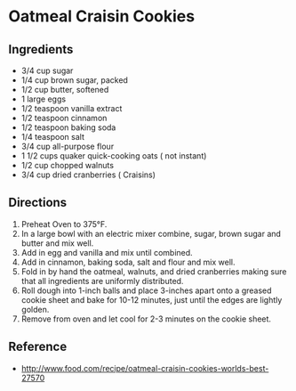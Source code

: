 # Oatmeal Craisin Cookies

## Ingredients
* 3/4 cup sugar
* 1/4 cup brown sugar, packed
* 1/2 cup butter, softened
* 1 large eggs
* 1/2 teaspoon vanilla extract
* 1/2 teaspoon cinnamon
* 1/2 teaspoon baking soda
* 1/4 teaspoon salt
* 3/4 cup all-purpose flour
* 1 1/2 cups quaker quick-cooking oats ( not instant)
* 1/2 cup chopped walnuts
* 3/4 cup dried cranberries ( Craisins)

## Directions
1. Preheat Oven to 375°F.
2. In a large bowl with an electric mixer combine, sugar, brown sugar and butter and mix well.
3. Add in egg and vanilla and mix until combined.
4. Add in cinnamon, baking soda, salt and flour and mix well.
5. Fold in by hand the oatmeal, walnuts, and dried cranberries making sure that all ingredients are uniformly distributed.
6. Roll dough into 1-inch balls and place 3-inches apart onto a greased cookie sheet and bake for 10-12 minutes, just until the edges are lightly golden.
7. Remove from oven and let cool for 2-3 minutes on the cookie sheet.

## Reference
* http://www.food.com/recipe/oatmeal-craisin-cookies-worlds-best-27570
